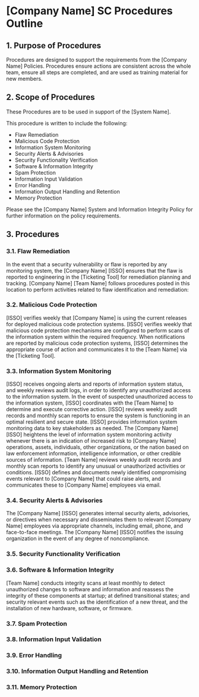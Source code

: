 # [Company Name] SC Procedures Outline
## 1.	Purpose of Procedures
Procedures are designed to support the requirements from the [Company Name] Policies.  Procedures ensure actions are consistent across the whole team, ensure all steps are completed, and are used as training material for new members.

## 2.	Scope of Procedures
These Procedures are to be used in support of the [System Name].

This procedure is written to include the following:
* Flaw Remediation
* Malicious Code Protection
* Information System Monitoring
* Security Alerts & Advisories
* Security Functionality Verification
* Software & Information Integrity
* Spam Protection
* Information Input Validation
* Error Handling
* Information Output Handling and Retention
* Memory Protection

Please see the [Company Name] System and Information Integrity  Policy for further information on the policy requirements.

## 3. Procedures
### 3.1.	Flaw Remediation
In the event that a security vulnerability or flaw is reported by any monitoring system, the [Company Name] [ISSO] ensures that the flaw is reported to engineering in the [Ticketing Tool] for remediation planning and tracking.
[Company Name] [Team Name] follows procedures posted in this location to perform activities related to flaw identification and remediation:

### 3.2.	Malicious Code Protection
[ISSO] verifies weekly that [Company Name] is using the current releases for deployed malicious code protection systems.
[ISSO] verifies weekly that malicious code protection mechanisms are configured to perform scans of the information system within the required frequency.
When notifications are reported by malicious code protection systems, [ISSO] determines the appropriate course of action and communicates it to the [Team Name] via the [Ticketing Tool].

### 3.3.	Information System Monitoring
[ISSO] receives ongoing alerts and reports of information system status, and weekly reviews audit logs, in order to identify any unauthorized access to the information system.
In the event of suspected unauthorized access to the information system, [ISSO] coordinates with the [Team Name] to determine and execute corrective action.
[ISSO] reviews weekly audit records and monthly scan reports to ensure the system is functioning in an optimal resilient and secure state.
[ISSO] provides information system monitoring data to key stakeholders as needed.
The [Company Name] [ISSO] heightens the level of information system monitoring activity whenever there is an indication of increased risk to [Company Name] operations, assets, individuals, other organizations, or the nation based on law enforcement information, intelligence information, or other credible sources of information.
[Team Name] reviews weekly audit records and monthly scan reports to identify any unusual or unauthorized activities or conditions.
[ISSO] defines and documents newly identified compromising events relevant to [Company Name] that could raise alerts, and communicates these to [Company Name] employees via email.

### 3.4.	Security Alerts & Advisories
The [Company Name] [ISSO] generates internal security alerts, advisories, or directives when necessary and disseminates them to relevant [Company Name] employees via appropriate channels, including email, phone, and face-to-face meetings.
The [Company Name] [ISSO] notifies the issuing organization in the event of any degree of noncompliance.

### 3.5.	Security Functionality Verification
### 3.6.	Software & Information Integrity
[Team Name] conducts integrity scans at least monthly to detect unauthorized changes to software and information and reassess the integrity of these components at startup; at defined transitional states; and security relevant events such as the identification of a new threat, and the installation of new hardware, software, or firmware.

### 3.7.	Spam Protection
### 3.8.	Information Input Validation
### 3.9.	Error Handling
### 3.10.	Information Output Handling and Retention
### 3.11.	Memory Protection
